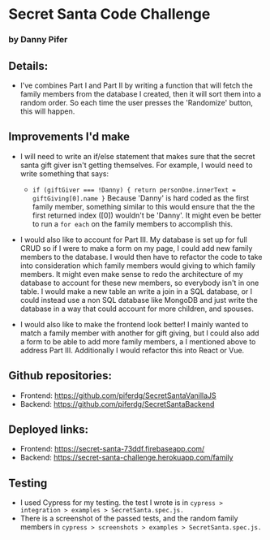# Secret Santa Code Challenge
### by Danny Pifer

## Details:
 - I've combines Part I and Part II by writing a function that will fetch the family members from the database I created, then it will sort them into a random order. So each time the user presses the 'Randomize' button, this will happen.

## Improvements I'd make
 - I will need to write an if/else statement that makes sure that the secret santa gift giver isn't getting themselves. For example, I would need to write something that says: 
   - `if (giftGiver === !Danny) {
    return personOne.innerText = giftGiving[0].name
      }`
  Because 'Danny' is hard coded as the first family member, something similar to this would ensure that the the first returned index ([0]) wouldn't be 'Danny'. It might even be better to run a `for each` on the family members to accomplish this.

  - I would also like to account for Part III. My database is set up for full CRUD so if I were to make a form on my page, I could add new family members to the database. I would then have to refactor the code to take into consideration which family members would giving to which family members. It might even make sense to redo the architecture of my database to account for these new members, so everybody isn't in one table. I would make a new table an write a join in a SQL database, or I could instead use a non SQL database like MongoDB and just write the database in a way that could account for more children, and spouses.

  - I would also like to make the frontend look better! I mainly wanted to match a family member with another for gift giving, but I could also add a form to be able to add more family members, a I mentioned above to address Part III. Additionally I would refactor this into React or Vue. 

## Github repositories:
  - Frontend: https://github.com/piferdg/SecretSantaVanillaJS
  - Backend: https://github.com/piferdg/SecretSantaBackend

## Deployed links:
  - Frontend: https://secret-santa-73ddf.firebaseapp.com/
  - Backend: https://secret-santa-challenge.herokuapp.com/family

## Testing
  - I used Cypress for my testing. the test I wrote is in `cypress > integration > examples > SecretSanta.spec.js.`
  - There is a screenshot of the passed tests, and the random family members in `cypress > screenshots > examples > SecretSanta.spec.js.`
